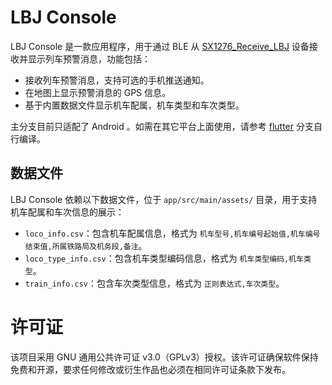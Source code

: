 # LBJ Console

LBJ Console 是一款应用程序，用于通过 BLE 从 [SX1276_Receive_LBJ](https://github.com/undef-i/SX1276_Receive_LBJ) 设备接收并显示列车预警消息，功能包括：

- 接收列车预警消息，支持可选的手机推送通知。
- 在地图上显示预警消息的 GPS 信息。
- 基于内置数据文件显示机车配属，机车类型和车次类型。

主分支目前只适配了 Android 。如需在其它平台上面使用，请参考 [flutter](https://github.com/undef-i/LBJ_Console/tree/flutter) 分支自行编译。
## 数据文件

LBJ Console 依赖以下数据文件，位于 `app/src/main/assets/` 目录，用于支持机车配属和车次信息的展示：
- `loco_info.csv`：包含机车配属信息，格式为 `机车型号,机车编号起始值,机车编号结束值,所属铁路局及机务段,备注`。
- `loco_type_info.csv`：包含机车类型编码信息，格式为 `机车类型编码,机车类型`。
- `train_info.csv`：包含车次类型信息，格式为 `正则表达式,车次类型`。


# 许可证

该项目采用 GNU 通用公共许可证 v3.0（GPLv3）授权。该许可证确保软件保持免费和开源，要求任何修改或衍生作品也必须在相同许可证条款下发布。
